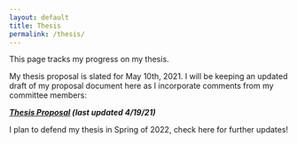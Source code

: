 ```yaml
---
layout: default 
title: Thesis 
permalink: /thesis/
---
```


This page tracks my progress on my thesis.

My thesis proposal is slated for May 10th, 2021.  I will be keeping an updated draft of my proposal document here as I incorporate comments from my committee members:

***[Thesis Proposal](/proposal.pdf) \(last updated 4/19/21\)***

I plan to defend my thesis in Spring of 2022, check here for further updates!
